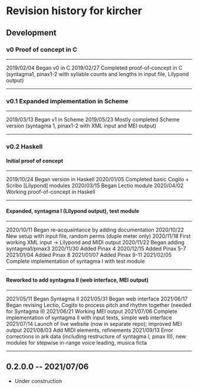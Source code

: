 # Revision history for kircher

## Development

### v0 Proof of concept in C

------------    ------------ 
2019/02/04      Began v0 in C
2019/02/27      Completed proof-of-concept in C (syntagma1, pinax1-2 with 
                    syllable counts and lengths in input file, Lilypond
                    output)
------------    ------------ 

### v0.1 Expanded implementation in Scheme

------------    ------------ 
2019/03/13      Began v1 in Scheme
2019/05/23      Mostly completed Scheme version (syntagma 1, pinax1-2 with XML
                    input and MEI output)
------------    ------------ 

### v0.2 Haskell

#### Initial proof of concept

------------    ------------ 
2019/10/24      Began version in Haskell
2020/01/05      Completed basic Cogito + Scribo [Lilypond] modules
2020/03/15      Began Lectio module
2020/04/02      Working proof-of-concept in Haskell
------------    ------------ 

#### Expanded, syntagma I (Lilypond output), test module

------------    ------------ 
2020/10/11      Began re-acquaintance by adding documentation
2020/10/22      New setup with input file, random perms (duple meter only)
2020/11/18      First working XML input -> Lilypond and MIDI output
2020/11/22      Began adding syntagma1/pinax3
2020/11/30      Added Pinax 4
2020/12/15      Added Pinax 5-7
2021/01/04      Added Pinax 8
2021/01/07      Added Pinax 9-11
2021/02/05      Complete implementation of syntagma I with test module
------------    ------------ 

#### Reworked to add syntagma II (web interface, MEI output)

------------    ------------ 
2021/05/11      Began Syntagma II
2021/05/31      Began web interface
2021/06/17      Began revising Lectio, Cogito to process pitch and rhythm
                    together (needed for Syntagma II)
2021/06/21      Working MEI output
2021/07/06      Complete implementation of syntagma II with input texts, 
                    simple web interface
2021/07/14      Launch of live website (now in separate repo); 
                    improved MEI output
2021/08/03      Add MIDI elements, refinements
2021/09/13      Error corrections in ark data (including restructure of
                syntagma I, pinax III), new modules for stepwise
                in-range voice leading, musica ficta
------------    ------------ 

## 0.2.0.0 -- 2021/07/06

* Under construction
